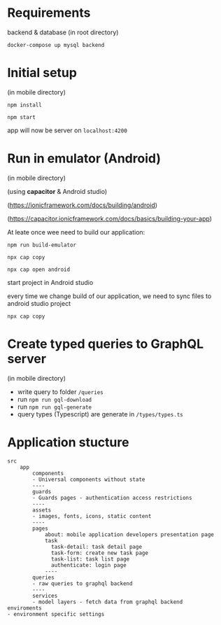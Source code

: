 # Requirements
backend & database
(in root directory)

`docker-compose up mysql backend`

# Initial setup
(in mobile directory)

`npm install`

`npm start`

app will now be server on `localhost:4200`

# Run in emulator (Android)
(in mobile directory)

(using **capacitor** & Android studio)

(https://ionicframework.com/docs/building/android)

(https://capacitor.ionicframework.com/docs/basics/building-your-app)

At leate once wee need to build our application:

`npm run build-emulator`

`npx cap copy`

`npx cap open android`

start project in Android studio

every time we change build of our application, 
we need to sync files to android studio project

`npx cap copy`

# Create typed queries to GraphQL server
(in mobile directory)
- write query to folder `/queries`
- run `npm run gql-download`
- run `npm run gql-generate`
- query types (Typescript) are generate in `/types/types.ts`

# Application stucture

```
src
    app
        components
        - Universal components without state
        ----
        guards
        - Guards pages - authentication access restrictions
        ----
        assets
        - images, fonts, icons, static content
        ----
        pages
            about: mobile application developers presentation page
            task
              task-detail: task detail page
              task-form: create new task page
              task-list: task list page
              authenticate: login page
            ----
        queries
        - raw queries to graphql backend
        ----
        services
        - model layers - fetch data from graphql backend
enviroments
- environment specific settings
```